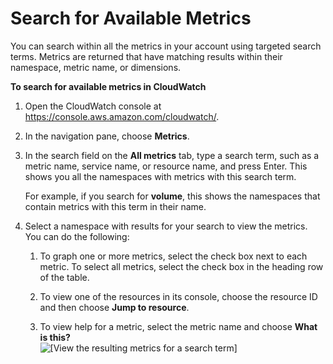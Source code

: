 # Search for Available Metrics<a name="finding_metrics_with_cloudwatch"></a>

You can search within all the metrics in your account using targeted search terms\. Metrics are returned that have matching results within their namespace, metric name, or dimensions\.

**To search for available metrics in CloudWatch**

1. Open the CloudWatch console at [https://console\.aws\.amazon\.com/cloudwatch/](https://console.aws.amazon.com/cloudwatch/)\.

1. In the navigation pane, choose **Metrics**\.

1. In the search field on the **All metrics** tab, type a search term, such as a metric name, service name, or resource name, and press Enter\. This shows you all the namespaces with metrics with this search term\.

   For example, if you search for **volume**, this shows the namespaces that contain metrics with this term in their name\.

1. Select a namespace with results for your search to view the metrics\. You can do the following:

   1. To graph one or more metrics, select the check box next to each metric\. To select all metrics, select the check box in the heading row of the table\.

   1. To view one of the resources in its console, choose the resource ID and then choose **Jump to resource**\.

   1. To view help for a metric, select the metric name and choose **What is this?**  
![\[View the resulting metrics for a search term\]](http://docs.aws.amazon.com/AmazonCloudWatch/latest/monitoring/images/metrics_search_results.png)